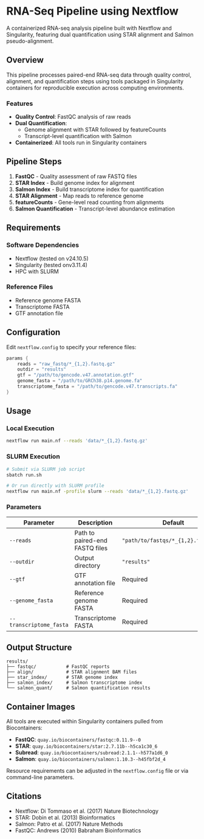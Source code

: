 # RNA-Seq Pipeline using Nextflow

A containerized RNA-seq analysis pipeline built with Nextflow and Singularity, featuring dual quantification using STAR alignment and Salmon pseudo-alignment.

## Overview

This pipeline processes paired-end RNA-seq data through quality control, alignment, and quantification steps using tools packaged in Singularity containers for reproducible execution across computing environments.

### Features

- **Quality Control**: FastQC analysis of raw reads
- **Dual Quantification**: 
  - Genome alignment with STAR followed by featureCounts
  - Transcript-level quantification with Salmon
- **Containerized**: All tools run in Singularity containers

## Pipeline Steps

1. **FastQC** - Quality assessment of raw FASTQ files
2. **STAR Index** - Build genome index for alignment
3. **Salmon Index** - Build transcriptome index for quantification
4. **STAR Alignment** - Map reads to reference genome
5. **featureCounts** - Gene-level read counting from alignments
6. **Salmon Quantification** - Transcript-level abundance estimation

## Requirements

### Software Dependencies
- Nextflow (tested on v24.10.5)
- Singularity (tested onv3.11.4)
- HPC with SLURM

### Reference Files
- Reference genome FASTA
- Transcriptome FASTA
- GTF annotation file

## Configuration

Edit `nextflow.config` to specify your reference files:

```groovy
params {
    reads = "raw_fastq/*_{1,2}.fastq.gz"
    outdir = "results"
    gtf = "/path/to/gencode.v47.annotation.gtf"
    genome_fasta = "/path/to/GRCh38.p14.genome.fa"
    transcriptome_fasta = "/path/to/gencode.v47.transcripts.fa"
}
```

## Usage

### Local Execution
```bash
nextflow run main.nf --reads 'data/*_{1,2}.fastq.gz'
```

### SLURM Execution
```bash
# Submit via SLURM job script
sbatch run.sh

# Or run directly with SLURM profile
nextflow run main.nf -profile slurm --reads 'data/*_{1,2}.fastq.gz'
```

### Parameters

| Parameter | Description | Default |
|-----------|-------------|---------|
| `--reads` | Path to paired-end FASTQ files | `"path/to/fastqs/*_{1,2}.fastq.gz"` |
| `--outdir` | Output directory | `"results"` |
| `--gtf` | GTF annotation file | Required |
| `--genome_fasta` | Reference genome FASTA | Required |
| `--transcriptome_fasta` | Transcriptome FASTA | Required |

## Output Structure

```
results/
├── fastqc/           # FastQC reports
├── align/            # STAR alignment BAM files
├── star_index/       # STAR genome index
├── salmon_index/     # Salmon transcriptome index
└── salmon_quant/     # Salmon quantification results
```

## Container Images

All tools are executed within Singularity containers pulled from Biocontainers:

- **FastQC**: `quay.io/biocontainers/fastqc:0.11.9--0`
- **STAR**: `quay.io/biocontainers/star:2.7.11b--h5ca1c30_6`
- **Subread**: `quay.io/biocontainers/subread:2.1.1--h577a1d6_0`
- **Salmon**: `quay.io/biocontainers/salmon:1.10.3--h45fbf2d_4`

Resource requirements can be adjusted in the `nextflow.config` file or via command-line parameters.

## Citations

- Nextflow: Di Tommaso et al. (2017) Nature Biotechnology
- STAR: Dobin et al. (2013) Bioinformatics  
- Salmon: Patro et al. (2017) Nature Methods
- FastQC: Andrews (2010) Babraham Bioinformatics
